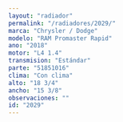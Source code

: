 ```yaml
---
layout: "radiador"
permalink: "/radiadores/2029/"
marca: "Chrysler / Dodge"
modelo: "RAM Promaster Rapid"
ano: "2018"
motor: "L4 1.4"
transmision: "Estándar"
parte: "51851016"
clima: "Con clima"
alto: "18 3/4"
ancho: "15 3/8"
observaciones: ""
id: "2029"
---
```


